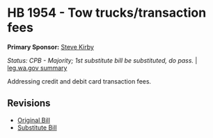 # HB 1954 - Tow trucks/transaction fees
**Primary Sponsor:** [Steve Kirby](/person/leg/steve.kirby.md)

*Status: CPB - Majority; 1st substitute bill be substituted, do pass.* | [leg.wa.gov summary](https://app.leg.wa.gov/billsummary?BillNumber=1954&Year=2021)

Addressing credit and debit card transaction fees.

## Revisions
* [Original Bill](1/)
* [Substitute Bill](S/)